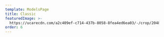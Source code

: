```yaml
---
template: ModelsPage
title: Classic
featuredImage: >-
  https://ucarecdn.com/a2c409ef-c714-437b-8058-8fea4ed6ea03/-/crop/2048x1015/0,69/-/preview/
order: 6
---
```


